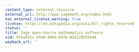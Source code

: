 ```yaml
---
content_type: external-resource
external_url: http://www.sagemath.org/index.html
has_external_license_warning: true
license: https://en.wikipedia.org/wiki/All_rights_reserved
status: ''
title: Sage open-source mathematics software
uid: 0fea931c-bfe6-4066-b3fe-82e120555b44
wayback_url: ''
---
```

